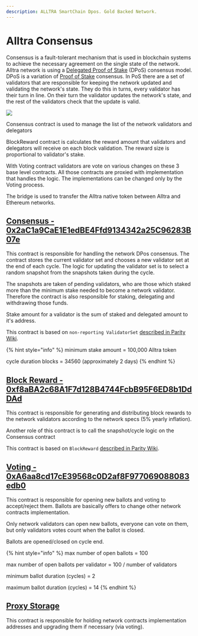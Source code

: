 ```yaml
---
description: ALLTRA SmartChain Dpos. Gold Backed Network.
---
```


# Alltra Consensus

Consensus is a fault-tolerant mechanism that is used in blockchain systems to achieve the necessary agreement on the single state of the network. Alltra network is using a [Delegated Proof of Stake](https://en.bitcoinwiki.org/wiki/DPoS) (DPoS) consensus model. DPoS is a variation of [Proof of Stake](https://en.bitcoinwiki.org/wiki/Proof-of-stake) consensus. In PoS there are a set of validators that are responsible for keeping the network updated and validating the network's state. They do this in turns, every validator has their turn in line. On their turn the validator updates the network's state, and the rest of the validators check that the update is valid.

![](../../.gitbook/assets/Cryptocurrency-evolution-of-money-AurielAki.jpg)

Consensus contract is used to manage the list of the network validators and delegators

BlockReward contract is calculates the reward amount that validators and delegators will receive on each block validation. The reward size is proportional to validator's stake.

With Voting contract validators are vote on various changes on these 3 base level contracts. All those contracts are proxied with implementation that handles the logic. The implementations can be changed only by the Voting process.

The bridge is used to transfer the Alltra native token between Alltra and Ethereum networks.

## [Consensus - 0x2aC1a9CaE1E1edBE4Ffd9134342a25C96283B07e](https://alltra.global/address/0x2aC1a9CaE1E1edBE4Ffd9134342a25C96283B07e)

This contract is responsible for handling the network DPos consensus. The contract stores the current validator set and chooses a new validator set at the end of each cycle. The logic for updating the validator set is to select a random snapshot from the snapshots taken during the cycle.

The snapshots are taken of pending validators, who are those which staked more than the minimum stake needed to become a network validator. Therefore the contract is also responsible for staking, delegating and withdrawing those funds.

Stake amount for a validator is the sum of staked and delegated amount to it's address.

This contract is based on `non-reporting ValidatorSet` [described in Parity Wiki](https://wiki.parity.io/Validator-Set.html#non-reporting-contract).

{% hint style="info" %}
minimum stake amount = 100,000 Alltra token

cycle duration blocks = 34560 (approximately 2 days)
{% endhint %}

## [Block Reward - 0xf8aBA2c68A1F7d128B4744FcbB95F6ED8b1DdDAd](https://alltra.global/address/0x63d4efed2e3da070247bea3073bcab896dff6c9b)

This contract is responsible for generating and distributing block rewards to the network validators according to the network specs (5% yearly inflation).

Another role of this contract is to call the snapshot/cycle logic on the Consensus contract

This contract is based on `BlockReward` [described in Parity Wiki](https://wiki.parity.io/Block-Reward-Contract).

## [Voting - 0xA6aa8cd17cE39568c0D2af8F977069088083edb0](https://alltra.global/address/0xA6aa8cd17cE39568c0D2af8F977069088083edb0)

This contract is responsible for opening new ballots and voting to accept/reject them. Ballots are basically offers to change other network contracts implementation.

Only network validators can open new ballots, everyone can vote on them, but only validators votes count when the ballot is closed.

Ballots are opened/closed on cycle end.

{% hint style="info" %}
max number of open ballots = 100

max number of open ballots per validator = 100 / number of validators

minimum ballot duration (cycles) = 2

maximum ballot duration (cycles) = 14
{% endhint %}

## [Proxy Storage](https://alltra.global/address/0x23D8634ED1B2662dC96FcE6208fde93258731333)

This contract is responsible for holding network contracts implementation addresses and upgrading them if necessary (via voting).
